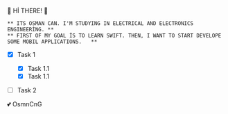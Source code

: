 <!-- HEADING -->
:dolphin: Hİ THERE! :dolphin:

<!-- BOLD -->

    ** ITS OSMAN CAN. I'M STUDYING IN ELECTRICAL AND ELECTRONICS ENGINEERİNG. **
    ** FIRST OF MY GOAL İS TO LEARN SWIFT. THEN, I WANT TO START DEVELOPE SOME MOBIL APPLICATIONS.   **

<!-- task -->

- [x] Task 1
    - [x] Task 1.1
    - [x] Task 1.1
- [ ] Task 2   


<!-- EMOJI -->

:two_hearts: OsmnCnG


